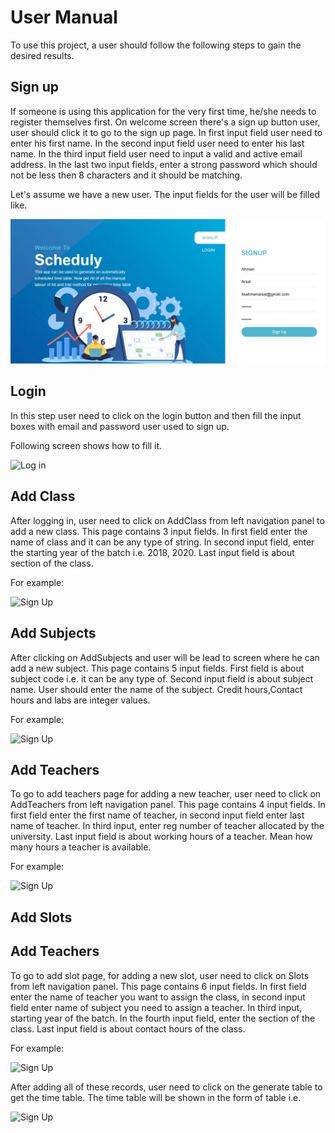 # User Manual

To use this project, a user should follow the following steps to gain the desired results.

## Sign up

If someone is using this application for the very first time, he/she needs to register themselves first. On welcome screen there's a sign up button user, user should click it to go to the sign up page. In first input field user need to enter his first name. In the second input field user need to enter his last name. In the third input field user need to input a valid and active email address. In the last two input fields, enter a strong password which should not be less then 8 characters and it should be matching.

Let's assume we have a new user. The input fields for the user will be filled like.

![Sign Up](./media/signup.JPG)

## Login

In this step user need to click on the login button and then fill the input boxes with email and password user used to sign up.

Following screen shows how to fill it.

![Log in](/media/login.JPG)

## Add Class

After logging in, user need to click on AddClass from left navigation panel to add a new class. This page contains 3 input fields. In first field enter the name of class and it can be any type of string. In second input field, enter the starting year of the batch i.e. 2018, 2020. Last input field is about section of the class.

For example:

![Sign Up](/media/AddClass.jpg)

## Add Subjects

After clicking on AddSubjects and user will be lead to screen where he can add a new subject. This page contains 5 input fields. First field is about subject code i.e. it can be any type of. Second input field is about subject name. User should enter the name of the subject. Credit hours,Contact hours and labs are integer values.

For example:

![Sign Up](/media/AddSubject.jpg)

## Add Teachers

To go to add teachers page for adding a new teacher, user need to click on AddTeachers from left navigation panel. This page contains 4 input fields. In first field enter the first name of teacher, in second input field enter last name of teacher. In third input, enter reg number of teacher allocated by the university. Last input field is about working hours of a teacher. Mean how many hours a teacher is available.

For example:

![Sign Up](/media/AddTeacher.jpg)

## Add Slots

## Add Teachers

To go to add slot page, for adding a new slot, user need to click on Slots from left navigation panel. This page contains 6 input fields. In first field enter the name of teacher you want to assign the class, in second input field enter name of subject you need to assign a teacher. In third input, starting year of the batch. In the fourth input field, enter the section of the class. Last input field is about contact hours of the class.

For example:

![Sign Up](/media/AddSlots.jpg)

After adding all of these records, user need to click on the generate table to get the time table. The time table will be shown in the form of table i.e.

![Sign Up](/media/timetable.jpg)
